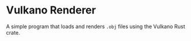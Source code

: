 # Vulkano Renderer

A simple program that loads and renders `.obj` files using the Vulkano Rust crate.

